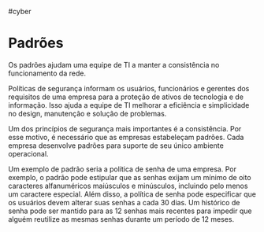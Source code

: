 #cyber 
# Padrões

Os padrões ajudam uma equipe de TI a manter a consistência no funcionamento da rede.

Políticas de segurança informam os usuários, funcionários e gerentes dos requisitos de uma empresa para a proteção de ativos de tecnologia e de informação. Isso ajuda a equipe de TI melhorar a eficiência e simplicidade no design, manutenção e solução de problemas.

Um dos princípios de segurança mais importantes é a consistência. Por esse motivo, é necessário que as empresas estabeleçam padrões. Cada empresa desenvolve padrões para suporte de seu único ambiente operacional.

Um exemplo de padrão seria a política de senha de uma empresa. Por exemplo, o padrão pode estipular que as senhas exijam um mínimo de oito caracteres alfanuméricos maiúsculos e minúsculos, incluindo pelo menos um caractere especial. Além disso, a política de senha pode especificar que os usuários devem alterar suas senhas a cada 30 dias. Um histórico de senha pode ser mantido para as 12 senhas mais recentes para impedir que alguém reutilize as mesmas senhas durante um período de 12 meses.




















